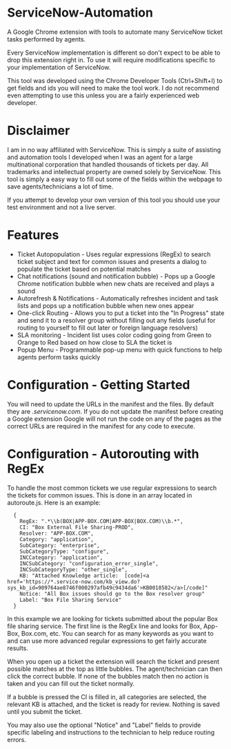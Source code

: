 # ServiceNow-Automation

A Google Chrome extension with tools to automate many ServiceNow ticket tasks performed by agents.

Every ServiceNow implementation is different so don't expect to be able to drop this extension right in.  To use it will require modifications specific to your implementation of ServiceNow.

This tool was developed using the Chrome Developer Tools (Ctrl+Shift+I) to get fields and ids you will need to make the tool work.  I do not recommend even attempting to use this unless you are a fairly experienced web developer.

# Disclaimer

I am in no way affiliated with ServiceNow.  This is simply a suite of assisting and automation tools I developed when I was an agent for a large multinational corporation that handled thousands of tickets per day.  All trademarks and intellectual property are owned solely by ServiceNow.  This tool is simply a easy way to fill out some of the fields within the webpage to save agents/technicians a lot of time.

If you attempt to develop your own version of this tool you should use your test environment and not a live server.

# Features

<ul>
  <li>Ticket Autopopulation - Uses regular expressions (RegEx) to search ticket subject and text for common issues and presents a dialog to populate the ticket based on potential matches</li>
  <li>Chat notifications (sound and notification bubble) - Pops up a Google Chrome notification bubble when new chats are received and plays a sound</li>
  <li>Autorefresh & Notifications - Automatically refreshes incident and task lists and pops up a notification bubble when new ones appear</li>
  <li>One-click Routing - Allows you to put a ticket into the "In Progress" state and send it to a resolver group without filling out any fields (useful for routing to yourself to fill out later or foreign language resolvers)</li>
  <li>SLA monitoring - Incident list uses color coding going from Green to Orange to Red based on how close to SLA the ticket is</li>
  <li>Popup Menu - Programmable pop-up menu with quick functions to help agents perform tasks quickly</li>
</ul>

# Configuration - Getting Started

You will need to update the URLs in the manifest and the files.  By default they are *.servicenow.com*.  If you do not update the manifest before creating a Google extension Google will not run the code on any of the pages as the correct URLs are required in the manifest for any code to execute.

# Configuration - Autorouting with RegEx

To handle the most common tickets we use regular expressions to search the tickets for common issues.  This is done in an array located in autoroute.js.  Here is an example:
```
  {
    RegEx: ".*\\b(BOX|APP-BOX.COM|APP-BOX|BOX.COM)\\b.*",
    CI: "Box External File Sharing-PROD",
    Resolver: "APP-BOX.COM",
    Category: "application",
    SubCategory: "enterprise",
    SubCategoryType: "configure",
    INCCategory: "application",
    INCSubCategory: "configuration_error_single",
    INCSubCategoryType: "other_single",
    KB: "Attached Knowledge article:  [code]<a href='https://*.service-now.com/kb_view.do?sys_kb_id=909764ae8746f000297afb49c9434da6'>KB0018582</a>[/code]"
    Notice: "All Box issues should go to the Box resolver group"
    Label: "Box File Sharing Service"
  }
```

In this example we are looking for tickets submitted about the popular Box file sharing service.  The first line is the RegEx line and looks for Box, App-Box, Box.com, etc.  You can search for as many keywords as you want to and can use more advanced regular expressions to get fairly accurate results.

When you open up a ticket the extension will search the ticket and present possible matches at the top as little bubbles.  The agent/technician can then click the correct bubble.  If none of the bubbles match then no action is taken and you can fill out the ticket normally.

If a bubble is pressed the CI is filled in, all categories are selected, the relevant KB is attached, and the ticket is ready for review.  Nothing is saved until you submit the ticket.

You may also use the optional "Notice" and "Label" fields to provide specific labeling and instructions to the technician to help reduce routing errors.
